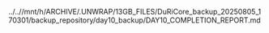 ../..//mnt/h/ARCHIVE/.UNWRAP/13GB_FILES/DuRiCore_backup_20250805_170301/backup_repository/day10_backup/DAY10_COMPLETION_REPORT.md